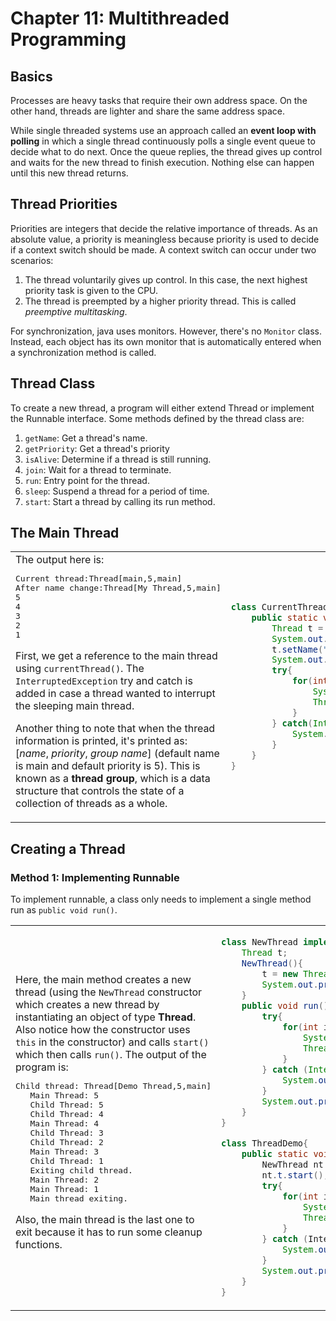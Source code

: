 # Chapter 11: Multithreaded Programming

## Basics
Processes are heavy tasks that require their own address space. On the other hand, threads are lighter and share the same address space. 

While single threaded systems use an approach called an **event loop with polling** in which a single thread continuously polls a single event queue to decide what to do next. Once the queue replies, the thread gives up control and waits for the new thread to finish execution. Nothing else can happen until this new thread returns.

## Thread Priorities
Priorities are integers that decide the relative importance of threads. As an absolute value, a priority is meaningless because priority is used to decide if a context switch should be made. A context switch can occur under two scenarios:

1. The thread voluntarily gives up control. In this case, the next highest priority task is given to the CPU.
2. The thread is preempted by a higher priority thread. This is called *preemptive multitasking*.

For synchronization, java uses monitors. However, there's no `Monitor` class. Instead, each object has its own monitor that is automatically entered when a synchronization method is called.

## Thread Class
To create a new thread, a program will either extend Thread or implement the Runnable interface. Some methods defined by the thread class are:

1. `getName`: Get a thread's name.
2. `getPriority`: Get a thread's priority
3. `isAlive`: Determine if a thread is still running.
4. `join`: Wait for a thread to terminate.
5. `run`: Entry point for the thread.
6. `sleep`: Suspend a thread for a period of time.
7. `start`: Start a thread by calling its run method.

## The Main Thread

<table>
<tr>
<td>
The output here is:
<pre>
Current thread:Thread[main,5,main]
After name change:Thread[My Thread,5,main]
5
4
3
2
1
</pre>

First, we get a reference to the main thread using <code>currentThread()</code>. The <code>InterruptedException</code> try and catch is added in case a thread wanted to interrupt the sleeping main thread. 

Another thing to note that when the thread information is printed, it's printed as: [<i>name</i>, <i>priority</i>, <i>group name</i>] (default name is main and default priority is 5). This is known as a **thread group**, which is a data structure that controls the state of a collection of threads as a whole.
</td>
<td>

```java
class CurrentThreadDemo{
    public static void main(String[] args){
        Thread t = Thread.currentThread();
        System.out.println("Current thread:" + t);
        t.setName("My Thread");
        System.out.println("After name change:" + t);
        try{
            for(int n=5;n>0;n--){
                System.out.println(n);
                Thread.sleep(1000);
            }
        } catch(InterruptedException e){
            System.out.println("Main thread interrupted");
        }
    }
}
```

</td>
</tr>
</table>

## Creating a Thread

### Method 1: Implementing Runnable
To implement runnable, a class only needs to implement a single method run as `public void run()`. 

<table>
<tr>
<td>
Here, the main method creates a new thread (using the <code>NewThread</code> constructor which creates a new thread by instantiating an object of type <b>Thread</b>. Also notice how the constructor uses <code>this</code> in the constructor) and calls <code>start()</code> which then calls <code>run()</code>. The output of the program is:

<pre>
Child thread: Thread[Demo Thread,5,main]
   Main Thread: 5
   Child Thread: 5
   Child Thread: 4
   Main Thread: 4
   Child Thread: 3
   Child Thread: 2
   Main Thread: 3
   Child Thread: 1
   Exiting child thread.
   Main Thread: 2
   Main Thread: 1
   Main thread exiting.
</pre>

Also, the main thread is the last one to exit because it has to run some cleanup functions.
</td>
<td>

```java
class NewThread implements Runnable{
    Thread t;
    NewThread(){
        t = new Thread(this, "Demo thread");
        System.out.println("Child thread:" + t);
    }
    public void run(){
        try{
            for(int i=5; i>0;i--){
                System.out.println("Child thread: " + i);
                Thread.sleep(500);
            }
        } catch (InterruptedException e){
            System.out.println("Child interrupted");
        }
        System.out.println("Exiting child thread");
    }
}

class ThreadDemo{
    public static void main(String[] args){
        NewThread nt = new NewThread();
        nt.t.start();
        try{
            for(int i=5; i>0;i--){
                System.out.println("Main thread:"+ i);
                Thread.sleep(1000);
            } 
        } catch (InterrtuptedException e){
            System.out.println("Main thread interrupted.");
        }
        System.out.println("Main thread exiting");
    }
}
```
</td>
</tr>
</table>
